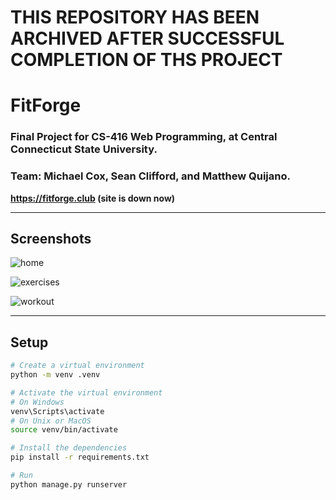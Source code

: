 # THIS REPOSITORY HAS BEEN ARCHIVED AFTER SUCCESSFUL COMPLETION OF THS PROJECT

# FitForge
### Final Project for CS-416 Web Programming, at Central Connecticut State University. 
### Team: Michael Cox, Sean Clifford, and Matthew Quijano.

**https://fitforge.club (site is down now)**

---

## Screenshots

![home](https://i.imgur.com/kuNmkRJ.png)

![exercises](https://i.imgur.com/eXZjCDm.png)

![workout](https://i.imgur.com/p8v1Bru.png)


---

## Setup

```bash
# Create a virtual environment
python -m venv .venv

# Activate the virtual environment
# On Windows
venv\Scripts\activate
# On Unix or MacOS
source venv/bin/activate

# Install the dependencies
pip install -r requirements.txt

# Run
python manage.py runserver


